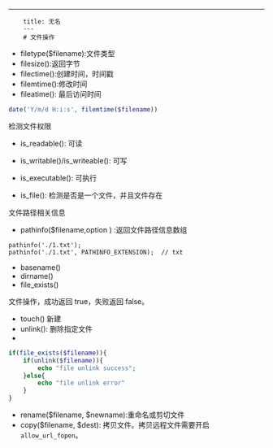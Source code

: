 ---
        title: 无名
        ---
        # 文件操作

- filetype($filename):文件类型
- filesize():返回字节
- filectime():创建时间，时间戳
- filemtime():修改时间
- fileatime(): 最后访问时间

```php
date('Y/m/d H:i:s', filemtime($filename))
```

检测文件权限
- is_readable(): 可读
- is_writable()/is_writeable(): 可写
- is_executable(): 可执行

- is_file(): 检测是否是一个文件，并且文件存在

文件路径相关信息
- pathinfo($filename,option ) :返回文件路径信息数组

```
pathinfo('./1.txt');
pathinfo('./1.txt', PATHINFO_EXTENSION);  // txt
```

- basename()
- dirname()
- file_exists()

文件操作，成功返回 true，失败返回 false。
- touch() 新建
- unlink(): 删除指定文件
-

```php
if(file_exists($filename)){
    if(unlink($filename)){
        echo "file unlink success";
    }else{
        echo "file unlink error"
    }
}
```

- rename($filename, $newname):重命名或剪切文件
- copy($filename, $dest): 拷贝文件。拷贝远程文件需要开启`allow_url_fopen`。

















































